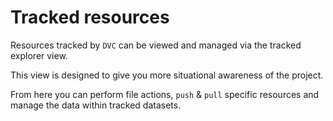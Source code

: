 # Tracked resources

Resources tracked by `DVC` can be viewed and managed via the tracked explorer
view.

This view is designed to give you more situational awareness of the project.

From here you can perform file actions, `push` & `pull` specific resources and
manage the data within tracked datasets.

